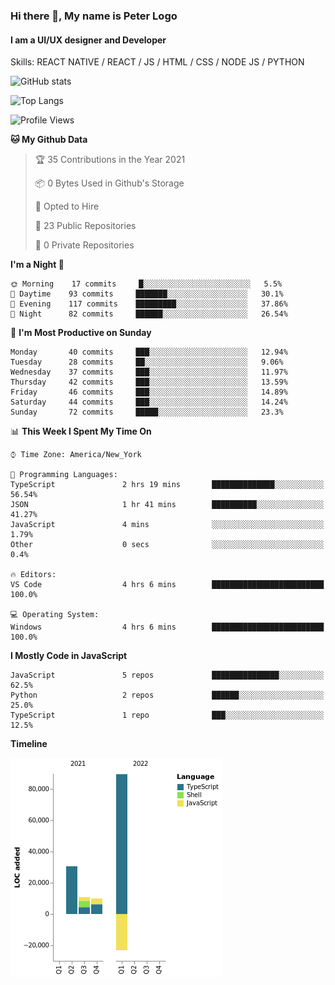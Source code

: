 ### Hi there 👋, My name is Peter Logo
#### I am a UI/UX designer and Developer
Skills: REACT NATIVE / REACT / JS / HTML / CSS / NODE JS / PYTHON

![GitHub stats](https://github-readme-stats.vercel.app/api?username=peterlogo&show_icons=true&count_private=true&theme=dark)

![Top Langs](https://github-readme-stats.vercel.app/api/top-langs/?username=peterlogo&theme=dark&layout=compact)

<!--START_SECTION:waka-->
![Profile Views](http://img.shields.io/badge/Profile%20Views-22-blue)

**🐱 My Github Data** 

> 🏆 35 Contributions in the Year 2021
 > 
> 📦 0 Bytes Used in Github's Storage 
 > 
> 💼 Opted to Hire
 > 
> 📜 23 Public Repositories 
 > 
> 🔑 0 Private Repositories  
 > 
**I'm a Night 🦉** 

```text
🌞 Morning    17 commits     █░░░░░░░░░░░░░░░░░░░░░░░░   5.5% 
🌆 Daytime    93 commits     ███████░░░░░░░░░░░░░░░░░░   30.1% 
🌃 Evening    117 commits    █████████░░░░░░░░░░░░░░░░   37.86% 
🌙 Night      82 commits     ██████░░░░░░░░░░░░░░░░░░░   26.54%

```
📅 **I'm Most Productive on Sunday** 

```text
Monday       40 commits     ███░░░░░░░░░░░░░░░░░░░░░░   12.94% 
Tuesday      28 commits     ██░░░░░░░░░░░░░░░░░░░░░░░   9.06% 
Wednesday    37 commits     ███░░░░░░░░░░░░░░░░░░░░░░   11.97% 
Thursday     42 commits     ███░░░░░░░░░░░░░░░░░░░░░░   13.59% 
Friday       46 commits     ███░░░░░░░░░░░░░░░░░░░░░░   14.89% 
Saturday     44 commits     ███░░░░░░░░░░░░░░░░░░░░░░   14.24% 
Sunday       72 commits     █████░░░░░░░░░░░░░░░░░░░░   23.3%

```


📊 **This Week I Spent My Time On** 

```text
⌚︎ Time Zone: America/New_York

💬 Programming Languages: 
TypeScript               2 hrs 19 mins       ██████████████░░░░░░░░░░░   56.54% 
JSON                     1 hr 41 mins        ██████████░░░░░░░░░░░░░░░   41.27% 
JavaScript               4 mins              ░░░░░░░░░░░░░░░░░░░░░░░░░   1.79% 
Other                    0 secs              ░░░░░░░░░░░░░░░░░░░░░░░░░   0.4%

🔥 Editors: 
VS Code                  4 hrs 6 mins        █████████████████████████   100.0%

💻 Operating System: 
Windows                  4 hrs 6 mins        █████████████████████████   100.0%

```

**I Mostly Code in JavaScript** 

```text
JavaScript               5 repos             ███████████████░░░░░░░░░░   62.5% 
Python                   2 repos             ██████░░░░░░░░░░░░░░░░░░░   25.0% 
TypeScript               1 repo              ███░░░░░░░░░░░░░░░░░░░░░░   12.5%

```


**Timeline**

![Chart not found](https://raw.githubusercontent.com/peterlogo/peterlogo/master/charts/bar_graph.png) 


<!--END_SECTION:waka-->



